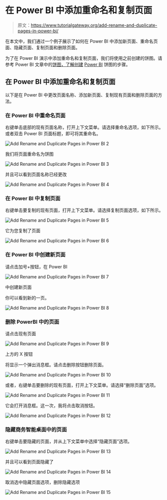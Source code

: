 # 在 Power BI 中添加重命名和复制页面

> 原文：<https://www.tutorialgateway.org/add-rename-and-duplicate-pages-in-power-bi/>

在本文中，我们通过一个例子展示了如何在 Power BI 中添加新页面、重命名页面、隐藏页面、复制页面和删除页面。

为了在 Power BI 演示中添加重命名和复制页面，我们将使用之前创建的饼图。请参考 Power BI 文章中的[饼图，了解创建](https://www.tutorialgateway.org/pie-chart-in-power-bi/) [Power BI](https://www.tutorialgateway.org/power-bi-tutorial/) 饼图的步骤。

## 在 Power BI 中添加重命名和复制页面

以下是在 Power BI 中更改页面名称、添加新页面、复制现有页面和删除页面的方法。

### 在 Power BI 中重命名页面

右键单击底部的现有页面名称，打开上下文菜单。请选择重命名选项，如下所示。或者双击 Power BI 页面标题，即可将其重命名。

![Add Rename and Duplicate Pages in Power BI 2](img/f12268f58e3876b13962129b62e0581d.png)

我们将页面重命名为饼图

![Add Rename and Duplicate Pages in Power BI 3](img/9e160e7a15df888cfba84683dc4acfc9.png)

并且可以看到页面名称已经更改

![Add Rename and Duplicate Pages in Power BI 4](img/ca40deb61fbf204957d1b9922b7dac07.png)

### 在 Power BI 中复制页面

右键单击要复制的现有页面，打开上下文菜单。请选择复制页面选项，如下所示。

![Add Rename and Duplicate Pages in Power BI 5](img/0293e0d243a678e03b287236f8ff3d30.png)

它为您复制了页面

![Add Rename and Duplicate Pages in Power BI 6](img/790fdb5d31880fe9269eb38a7407dcf3.png)

### 在 Power BI 中创建新页面

请点击加号+按钮，在 Power BI

![Add Rename and Duplicate Pages in Power BI 7](img/72d04db3fbfb6aedd0853b7297991f1c.png)

中创建新页面

你可以看到新的一页。

![Add Rename and Duplicate Pages in Power BI 8](img/12e7a1dc441ad82de3adeac951e237d5.png)

### 删除 PowerBI 中的页面

请点击现有页面

![Add Rename and Duplicate Pages in Power BI 9](img/69074e71d19cf9c070b20bd3256219c7.png)

上方的 X 按钮

将显示一个弹出消息框。请点击删除按钮删除页面。

![Add Rename and Duplicate Pages in Power BI 10](img/f8c7b667453b2b8c89bd39c6366ec35c.png)

或者，右键单击要删除的现有页面，打开上下文菜单。请选择“删除页面”选项。

![Add Rename and Duplicate Pages in Power BI 11](img/f56fef8036ade0e5b3848e77bd7a0838.png)

它会打开消息框。这一次，我将点击取消按钮。

![Add Rename and Duplicate Pages in Power BI 12](img/7114f43ad44badb9d0be058048355866.png)

### 隐藏商务智能桌面中的页面

右键单击要隐藏的页面，并从上下文菜单中选择“隐藏页面”选项。

![Add Rename and Duplicate Pages in Power BI 13](img/6e1afc1a389916cebd42557f5f55e258.png)

并且可以看到页面隐藏了

![Add Rename and Duplicate Pages in Power BI 14](img/0bd71aae5eb83dc9dcae010ad253d5ea.png)

取消选中隐藏页面选项，删除隐藏选项

![Add Rename and Duplicate Pages in Power BI 15](img/1ffa797c9f305d3c113079da3e1194d9.png)